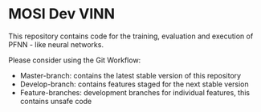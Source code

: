 # MOSI Dev VINN

This repository contains code for the training, evaluation and execution of PFNN - like neural networks. 

Please consider using the Git Workflow: 

* Master-branch: contains the latest stable version of this repository
* Develop-branch: contains features staged for the next stable version
* Feature-branches: development branches for individual features, this contains unsafe code


